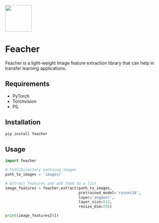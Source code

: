 <div style="margin:0 auto;"><img src="https://github.com/qpochlabs/feacher/blob/main/assets/logo.png" width="85"/></div>

# Feacher
Feacher is a light-weight Image feature extraction library that can help in transfer learning applications.

## Requirements
-   PyTorch
-   Torchvision
-   PIL

## Installation
```python
pip install feacher
```

## Usage
```python
import feacher

# Path/Directory containg images 
path_to_images = 'images/'

# Extract features and add them to a list
image_features = feacher.extract(path_to_images,
                                 pretrained_model='resnet18',
                                 layer='avgpool',
                                 layer_size=512,
                                 resize_dim=256)

print(image_features[0])
```